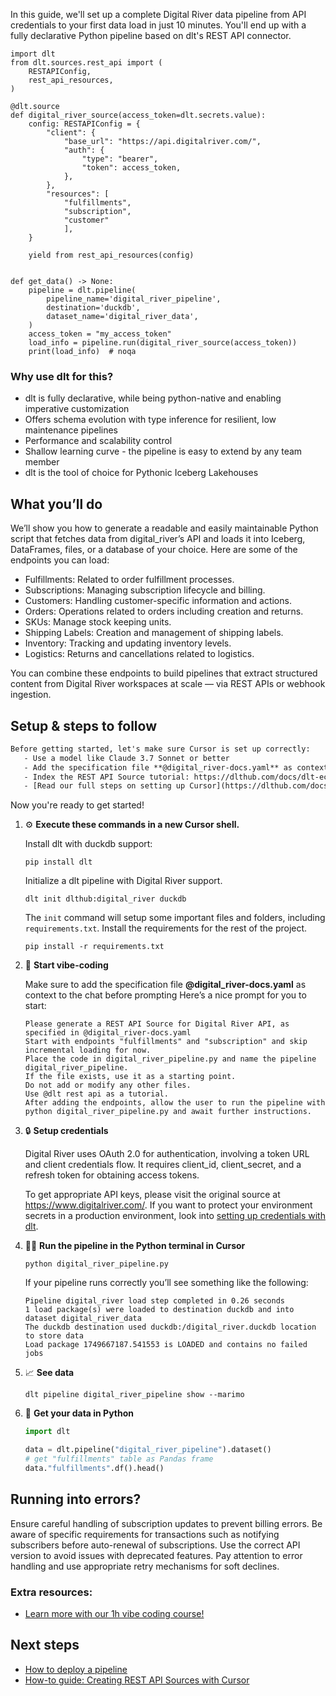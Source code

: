 In this guide, we'll set up a complete Digital River data pipeline from API credentials to your first data load in just 10 minutes. You'll end up with a fully declarative Python pipeline based on dlt's REST API connector.

```python-outcome
import dlt
from dlt.sources.rest_api import (
    RESTAPIConfig,
    rest_api_resources,
)

@dlt.source
def digital_river_source(access_token=dlt.secrets.value):
    config: RESTAPIConfig = {
        "client": {
            "base_url": "https://api.digitalriver.com/",
            "auth": {
                "type": "bearer",
                "token": access_token,
            },
        },
        "resources": [
            "fulfillments",
            "subscription",
            "customer"
            ],
    }

    yield from rest_api_resources(config)


def get_data() -> None:
    pipeline = dlt.pipeline(
        pipeline_name='digital_river_pipeline',
        destination='duckdb',
        dataset_name='digital_river_data', 
    )
    access_token = "my_access_token"
    load_info = pipeline.run(digital_river_source(access_token))
    print(load_info)  # noqa
```

### Why use dlt for this?

- dlt is fully declarative, while being python-native and enabling imperative customization
- Offers schema evolution with type inference for resilient, low maintenance pipelines
- Performance and scalability control
- Shallow learning curve - the pipeline is easy to extend by any team member
- dlt is the tool of choice for Pythonic Iceberg Lakehouses

## What you’ll do

We’ll show you how to generate a readable and easily maintainable Python script that fetches data from digital_river’s API and loads it into Iceberg, DataFrames, files, or a database of your choice. Here are some of the endpoints you can load:

- Fulfillments: Related to order fulfillment processes.
- Subscriptions: Managing subscription lifecycle and billing.
- Customers: Handling customer-specific information and actions.
- Orders: Operations related to orders including creation and returns.
- SKUs: Manage stock keeping units.
- Shipping Labels: Creation and management of shipping labels.
- Inventory: Tracking and updating inventory levels.
- Logistics: Returns and cancellations related to logistics.

You can combine these endpoints to build pipelines that extract structured content from Digital River workspaces at scale — via REST APIs or webhook ingestion.

## Setup & steps to follow

```default
Before getting started, let's make sure Cursor is set up correctly:
   - Use a model like Claude 3.7 Sonnet or better
   - Add the specification file **@digital_river-docs.yaml** as context
   - Index the REST API Source tutorial: https://dlthub.com/docs/dlt-ecosystem/verified-sources/rest_api/ and add it to context as **@dlt rest api**
   - [Read our full steps on setting up Cursor](https://dlthub.com/docs/dlt-ecosystem/llm-tooling/cursor-restapi#23-configuring-cursor-with-documentation)
```

Now you're ready to get started! 

1. ⚙️ **Execute these commands in a new Cursor shell.**
    
    Install dlt with duckdb support:
    ```shell
    pip install dlt
    ```

    Initialize a dlt pipeline with Digital River support.
    ```shell
    dlt init dlthub:digital_river duckdb
    ```

    The `init` command will setup some important files and folders, including `requirements.txt`. Install the requirements for the rest of the project.
    ```shell
    pip install -r requirements.txt
    ```
    
2. 🤠 **Start vibe-coding**
    
    Make sure to add the specification file **@digital_river-docs.yaml** as context to the chat before prompting
    Here’s a nice prompt for you to start: 
    
    ```prompt
    Please generate a REST API Source for Digital River API, as specified in @digital_river-docs.yaml 
    Start with endpoints "fulfillments" and "subscription" and skip incremental loading for now. 
    Place the code in digital_river_pipeline.py and name the pipeline digital_river_pipeline. 
    If the file exists, use it as a starting point. 
    Do not add or modify any other files. 
    Use @dlt rest api as a tutorial. 
    After adding the endpoints, allow the user to run the pipeline with python digital_river_pipeline.py and await further instructions.
    ```

    
3. 🔒 **Setup credentials** 
    
    Digital River uses OAuth 2.0 for authentication, involving a token URL and client credentials flow. It requires client_id, client_secret, and a refresh token for obtaining access tokens.
    
    To get appropriate API keys, please visit the original source at https://www.digitalriver.com/.
    If you want to protect your environment secrets in a production environment, look into [setting up credentials with dlt](https://dlthub.com/docs/walkthroughs/add_credentials).
    
4. 🏃‍♀️ **Run the pipeline in the Python terminal in Cursor**
    
    ```shell
    python digital_river_pipeline.py
    ```
    
    If your pipeline runs correctly you’ll see something like the following:
    
    ```shell
    Pipeline digital_river load step completed in 0.26 seconds
    1 load package(s) were loaded to destination duckdb and into dataset digital_river_data
    The duckdb destination used duckdb:/digital_river.duckdb location to store data
    Load package 1749667187.541553 is LOADED and contains no failed jobs
    ```
    
5. 📈 **See data**
    
    ```shell
    dlt pipeline digital_river_pipeline show --marimo
    ```
    
6. 🐍 **Get your data in Python**
    
    ```python
    import dlt

   data = dlt.pipeline("digital_river_pipeline").dataset()
   # get "fulfillments" table as Pandas frame
   data."fulfillments".df().head()
    ```

## Running into errors?

Ensure careful handling of subscription updates to prevent billing errors. Be aware of specific requirements for transactions such as notifying subscribers before auto-renewal of subscriptions. Use the correct API version to avoid issues with deprecated features. Pay attention to error handling and use appropriate retry mechanisms for soft declines.

### Extra resources:

- [Learn more with our 1h vibe coding course!](https://www.youtube.com/watch?v=GGid70rnJuM)

## Next steps

- [How to deploy a pipeline](https://dlthub.com/docs/walkthroughs/deploy-a-pipeline)
- [How-to guide: Creating REST API Sources with Cursor](https://dlthub.com/docs/dlt-ecosystem/llm-tooling/cursor-restapi)
